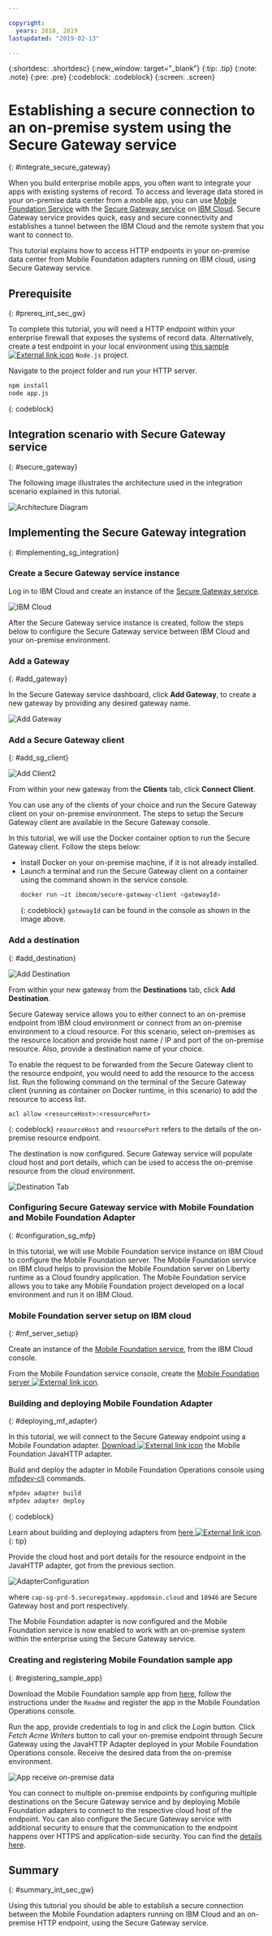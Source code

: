 ```yaml
---

copyright:
  years: 2018, 2019
lastupdated: "2019-02-13"

---
```


{:shortdesc: .shortdesc}
{:new_window: target="_blank"}
{:tip: .tip}
{:note: .note}
{:pre: .pre}
{:codeblock: .codeblock}
{:screen: .screen}

# Establishing a secure connection to an on-premise system using the Secure Gateway service
{: #integrate_secure_gateway}

When you build enterprise mobile apps, you often want to integrate your apps with existing systems of record. To access and leverage data stored in your on-premise data center from a mobile app, you can use [Mobile Foundation Service](https://cloud.ibm.com/catalog/services/mobile-foundation) with the [Secure Gateway service](https://cloud.ibm.com/catalog/services/secure-gateway) on [IBM Cloud](https://cloud.ibm.com/). Secure Gateway service provides quick, easy and secure connectivity and establishes a tunnel between the IBM Cloud and the remote system that you want to connect to.

This tutorial explains how to access HTTP endpoints in your on-premise data center from Mobile Foundation adapters running on IBM cloud, using Secure Gateway service.

## Prerequisite
{: #prereq_int_sec_gw}

To complete this tutorial, you will need a HTTP endpoint within your  enterprise firewall that exposes the systems of record data. Alternatively, create a test endpoint in your local environment using [this sample ![External link icon](../../icons/launch-glyph.svg "External link icon")](https://github.com/MobileFirst-Platform-Developer-Center/MFPSecureGatewayIonic/tree/master/NodeJSHTTPProject) `Node.js` project.

Navigate to the project folder and run your HTTP server.

```bash
npm install
node app.js
```
{: codeblock}

## Integration scenario with Secure Gateway service
{: #secure_gateway}

The following image illustrates the architecture used in the integration scenario explained in this tutorial.

![Architecture Diagram](images/SecureGatewayArchi.png)

## Implementing the Secure Gateway integration
{: #implementing_sg_integration}

### Create a Secure Gateway service instance
Log in to IBM Cloud and create an instance of the [Secure Gateway service](https://cloud.ibm.com/catalog/services/secure-gateway/). 

![IBM Cloud](images/SecureGatewayInst.gif)

After the Secure Gateway service instance is created, follow the steps below to configure the Secure Gateway service between IBM Cloud and your on-premise environment.

### Add a Gateway
{: #add_gateway}

In the Secure Gateway service dashboard, click **Add Gateway**, to create a new gateway by providing any desired gateway name.

![Add Gateway](images/AcmeAddGateway.gif)


### Add a Secure Gateway client
{: #add_sg_client}

![Add Client2](images/AcmeAddClient.gif)

From within your new gateway from the **Clients** tab, click **Connect Client**.

You can use any of the clients of your choice and run the Secure Gateway client on your on-premise environment. The steps to setup the Secure Gateway client are available in the Secure Gateway console.

In this tutorial, we will use the Docker container option to run the Secure Gateway client. 
Follow the steps below:
*   Install Docker on your on-premise machine, if it is not already installed.
*   Launch a terminal and run the Secure Gateway client on a container using the command shown in the service console.
    ```bash
    docker run –it ibmcom/secure-gateway-client <gatewayId>
    ```
    {: codeblock}
    `gatewayId` can be found in the console as shown in the image above.

### Add a destination
{: #add_destination}

![Add Destination](images/AcmeAddDest.gif)

From within your new gateway from the **Destinations** tab, click **Add Destination**.

Secure Gateway service allows you to either connect to an on-premise endpoint from IBM cloud environment or connect from an on-premise environment to a cloud resource. For this scenario, select on-premises as the resource location and provide host name / IP and port of the on-premise resource. Also, provide a destination name of your choice.

To enable the request to be forwarded from the Secure Gateway client to the resource endpoint, you would need to add the resource to the access list.
Run the following command on the terminal of the Secure Gateway client (running as container on Docker runtime, in this scenario) to add the resource to access list.

```
acl allow <resourceHost>:<resourcePort>
```
{: codeblock}
`resourceHost` and `resourcePort` refers to the details of the on-premise resource endpoint.

The destination is now configured. Secure Gateway service will populate cloud host and port details, which can be used to access the on-premise resource from the cloud environment.

![Destination Tab](images/AcmeCloudPopulate.gif)

### Configuring Secure Gateway service with Mobile Foundation and Mobile Foundation Adapter
{: #configuration_sg_mfp}

In this tutorial, we will use Mobile Foundation service instance on IBM Cloud to configure the Mobile Foundation server. The Mobile Foundation service on IBM cloud helps to provision the Mobile Foundation server on Liberty runtime as a Cloud foundry application. The Mobile Foundation service allows you to take any Mobile Foundation project developed on a local environment and run it on IBM Cloud.

### Mobile Foundation server setup on IBM cloud
{: #mf_server_setup}

Create an instance of the [Mobile Foundation service](https://cloud.ibm.com/catalog/services/mobile-foundation), from the IBM Cloud console.

From the Mobile Foundation service console, create the [Mobile Foundation server ![External link icon](../../icons/launch-glyph.svg "External link icon")](https://mobilefirstplatform.ibmcloud.com/tutorials/en/foundation/8.0/bluemix/using-mobile-foundation/).


### Building and deploying Mobile Foundation Adapter
{: #deploying_mf_adapter}

In this tutorial, we will connect to the Secure Gateway endpoint using a Mobile Foundation adapter. [Download ![External link icon](../../icons/launch-glyph.svg "External link icon")](https://github.com/MobileFirst-Platform-Developer-Center/Adapters/tree/release80/JavaHTTP) the Mobile Foundation JavaHTTP adapter.

Build and deploy the adapter in Mobile Foundation Operations console using [mfpdev-cli](/docs/services/mobilefoundation?topic=mobilefoundation-mobile_foundation_cli#mobile_foundation_cli) commands.
```bash
mfpdev adapter build 
mfpdev adapter deploy
```
{: codeblock}

Learn about building and deploying adapters from [here ![External link icon](../../icons/launch-glyph.svg "External link icon")](https://mobilefirstplatform.ibmcloud.com/tutorials/en/foundation/8.0/adapters/).
{: tip}
 
Provide the cloud host and port details for the resource endpoint in the JavaHTTP adapter, got from the previous section. 

![AdapterConfiguration ](images/AdapterConfiguration.png)

where `cap-sg-prd-5.securegateway.appdomain.cloud` and `18946` are Secure Gateway host and port respectively.
 
The Mobile Foundation adapter is now configured and the Mobile Foundation service is now enabled to work with an on-premise system within the enterprise using the Secure Gateway service.

### Creating and registering Mobile Foundation sample app
{: #registering_sample_app}

Download the Mobile Foundation sample app from [here](https://github.com/MobileFirst-Platform-Developer-Center/MFPSecureGatewayIonic/), follow the instructions under the `Readme` and register the app in the Mobile Foundation Operations console.

Run the app, provide credentials to log in and click the *Login* button. Click *Fetch Acme Writers* button to call your on-premise endpoint through Secure Gateway using the JavaHTTP Adapter deployed in your Mobile Foundation Operations console. Receive the desired data from the on-premise environment.

![App receive on-premise data](images/AcmePublishersApp.gif)

You can connect to multiple on-premise endpoints by configuring multiple destinations on the Secure Gateway service and by deploying Mobile Foundation adapters to connect to the respective cloud host of the endpoint. You can also configure the Secure Gateway service with additional security to ensure that the communication to the endpoint happens over HTTPS and application-side security. You can find the [details here](/docs/services/SecureGateway?topic=securegateway-getting-started-with-sg#getting-started-with-sg).


## Summary
{: #summary_int_sec_gw}

Using this tutorial you should be able to establish a secure connection between the Mobile Foundation adapters running on IBM Cloud and an on-premise HTTP endpoint, using the Secure Gateway service.

